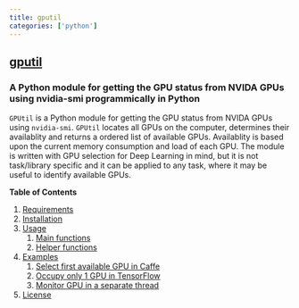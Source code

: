 ```yaml
---
title: gputil
categories: ['python']
---
```

## [gputil](https://github.com/anderskm/gputil)

### A Python module for getting the GPU status from NVIDA GPUs using nvidia-smi programmically in Python

`GPUtil` is a Python module for getting the GPU status from NVIDA GPUs using `nvidia-smi`.
`GPUtil` locates all GPUs on the computer, determines their availablity and returns a ordered list of available GPUs.
Availablity is based upon the current memory consumption and load of each GPU.
The module is written with GPU selection for Deep Learning in mind, but it is not task/library specific and it can be applied to any task, where it may be useful to identify available GPUs.

**Table of Contents**

1. [Requirements](#requirements)
1. [Installation](#installation)
1. [Usage](#usage)
   1. [Main functions](#main-functions)
   1. [Helper functions](#helper-functions)
1. [Examples](#examples)
   1. [Select first available GPU in Caffe](#select-first-available-gpu-in-caffe)
   1. [Occupy only 1 GPU in TensorFlow](#occupy-only-1-gpu-in-tensorflow)
   1. [Monitor GPU in a separate thread](#monitor-gpu-in-a-separate-thread)
1. [License](#license)

